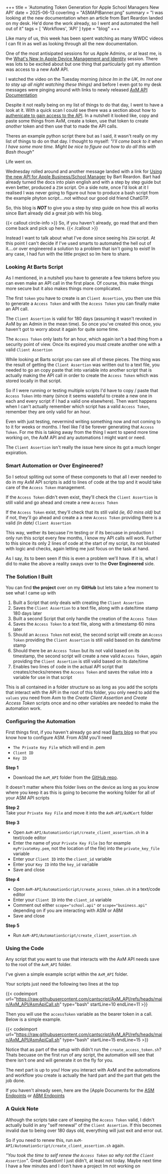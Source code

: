 +++
title = 'Automating Token Generation for Apple School Managers New API'
date = 2025-06-13
coverImg = "ASMAPIBanner.png"
summary = "I was looking at the new documentation when an article from Bart Reardon landed on my desk. He'd done the work already, so I went and automated the hell out of it"
tags = [ 'Workflows', 'API' ]
type = "blog"
+++

Like many of us, this week has been spent watching as many WWDC videos I can fit in as well as looking through all the new documentation.

One of the most antisipated sessions for us Apple Admins, or at least me, is the [What's New In Apple Device Management and Identity](https://developer.apple.com/videos/play/wwdc2025/258/?time=71) session. There was lots to be excited about but one thing that particularly got my attention was access to a new AxM API. 

I watched the video on the Tuesday morning _(since Im in the UK, Im not one to stay up all night watching these things)_ and before I even got to my desk messages were pinging around with links to newly released [AxM API Documentation](https://developer.apple.com/documentation/apple-school-and-business-manager-api)

Despite it not really being on my list of things to do that day, I went to have a look at it. With a quick scan I could see there was a section about how to [authenicate to gain access to the API](https://developer.apple.com/documentation/apple-school-and-business-manager-api/implementing-oauth-for-the-apple-school-and-business-manager-api). In a nutshell it looked like, copy and paste some things from AxM, create a token, use that token to create _another_ token and then use that to made the API calls. 

Theres an example python script there but as I said, it wasn't really on my list of things to do on that day. I thought to myself: _"I'll come back to it when I have some more time. Might be nice to figure out how to do all this with Bash though"_

Life went on. 

Wednesday rolled around and another message landed with a link for [Using the new API for Apple Business/School Manager](https://bartreardon.github.io/2025/06/11/using-the-new-api-for-apple-business-school-manager.html) by Bart Reardon. Bart had already turned the docs into plain english and with a step by step guide but even better, produced a `ZSH` script. On a side note, once I'd look at it I realised I was never going to figure out how to produce a bash script from the example phyton script....not without our good old friend ChatGTP.

So, this blog is **_NOT_** to give you a step by step guide on how this all works since Bart already did a great job with his blog. 

{{< callout circle-info >}}
So, if you haven't already, go read that and then come back and pick up here. 
{{< /callout >}}

Instead I want to talk about what I've done since seeing his `ZSH` script. At this point I can't decide if I've used smarts to automated the hell out of it....or over engineered a solution to a problem that isn't going to exist! In any case, I had fun with the little project so Im here to share. 


### Looking At Barts Script

As I mentioned, in a nutshell you have to generate a few tokens before you can even make an API call in the first place. Of course, this make things more secure but it also makes things more complicated. 

The first `token` you have to create is an `Client Assertion`, you then use this to generate a `Access Token` and with the `Access Token` you can finally make an API call. 

The `Client Assertion` is valid for 180 days (assuming it wasn't revoked in AxM by an Admin in the mean time). So once you've created this once, you haven't got to worry about it again for quite some time. 

The `Access Token` only lasts for an hour, which again isn't a bad thing from a security point of view. Once its expired you must create another one with a valid `Client Assertion`

While looking at Barts script you can see all of these pieces. The thing was the result of getting the `Client Assertion` was written out to a text file, you needed to go an copy paste that into variable into another script that is actually making the API call in order to create the `Access Token` which was stored locally in that script. 

So if I were running or testing multiple scripts I'd have to copy / paste that `Access Token` into many (since it seems wasteful to create a new one in each and every script if I had a valid one elsewhere). Then want happens when I can't actually remember which script has a valid `Access Token`, remember they are only valid for an hour. 

Even with just testing, nevermind writing something now and not coming to to it for weeks or months. I feel like I'd be forever generating that `Access Token`. For me this is taking away from the thing I want to spend more time working on, the AxM API and any automations I might want or need. 

The `Client Assertion` isn't really the issue here since its got a much longer expiration.

### Smart Automation or Over Engineered?

So I setout spliting out some of these componets to that all I ever needed to do in my AxM API scripts is add to lines of code at the top and it would take care of the `Access Token` management. 

If the `Access Token` didn't even exist, they'll check the `Client Assertion` is still valid and go ahead and create a new `Access Token`

If the `Access Token` exist, they'll check that its still valid _(ie, 60 mins old)_ but if not, they'll go ahead and create a a new `Access Token` providing there is a valid _(in date)_ `Client Assertion`

This way, wether its becuase I'm testing or if its becuase in production I only run this script every few months, I know my API calls will work. Further to this since its only 2 lines of code at the start of my script, its not bloated with logic and checks, again letting me just focus on the task at hand. 

As I say, its to been seen if this is even a problem we'll have. If it is, what I did to make the above a reality sways over to the **Over Engineered** side. 

### The Solution I Built

You can find **the project** over on my **GitHub** but lets take a few moment to see what I came up with

1. Built a Script that only deals with creating the `Client Assertion`
2. Saves the `Client Assertion` to a text file, along with a date/time stamp 180 days later
3. Built a second Script that only handle the creation of the `Access Token`
4. Saves the `Access Token` to a text file, along with a timestamp 60 mins later
5. Should an `Access Token` not exist, the second script will create an `Access Token` providing the  `Client Assertion` is still valid based on its date/time stamp 
6. Should there be an `Access Token` but its not valid based on its timestamp, the second script will create a new valid `Access Token`, again providing the `Client Assertion` is still valid based on its date/time
7. Enables two lines of code in the actual API script that creates/checks/renews the `Access Token` and saves the value into a variable for use in that script

This is all contained in a folder structure so as long as you add the scripts that interact with the API in the root of this folder, you only need to add the `values` you need from Axm to the _Create Client Assertion_ and _Create Access Token_ scripts once and no other variables are needed to make the automation work.  


### Configuring the Automation

First things first, if you haven't already go and read [Barts blog](https://bartreardon.github.io/2025/06/11/using-the-new-api-for-apple-business-school-manager.html) so that you know how to configure ASM. From ASM you'll need
* `The Private Key File` which will end in .pem <br>
* `Client ID` <br>
* `Key ID`

**Step 1** <br>
* Download the `AxM_API` folder from the [GitHub repo](https://github.com/cantscript/AxM_API).

It doesn't matter where this folder lives on the device as long as you know where you keep it as this is going to become the working folder for all of your ASM API scripts

**Step 2** <br>
Take your `Private Key File` and move it into the `AxM-API/AxMCert` folder

**Step 3** <br>
* Open `AxM-API/AutomationScript/create_client_assertion.sh` in a text/code editor <br>
* Enter the name of your `Private Key File` (so for example `myPrivateKey.pem`, not the location of the file) into the `private_key_file` variable <br>
* Enter your `Client ID` into the `client_id` variable <br>
* Enter your `Key ID` into the `key_id` variable <br>
* Save and close

**Step 4** <br>
* Open `AxM-API/AutomationScript/create_access_token.sh` in a text/code editor <br>
* Enter your `Client ID` into the `client_id` variable <br>
* Comment out either `scope="school.api"` or `scope="business.api"` depending on if you are interacting with ASM or ABM <br>
* Save and close

**Step 5** <br>
* Run `AxM-API/AutomationScript/create_client_assertion.sh`

### Using the Code

Any script that you want to use that interacts with the AxM API needs save to the root of the `AxM_API` folder. 

I've given a simple example script within the `AxM_API` folder. 

Your scripts just need the following two lines at the top

{{< codeimport url="https://raw.githubusercontent.com/cantscript/AxM_API/refs/heads/main/AxM_API/AsmApiCall.sh" type="bash" startLine=10 endLine=11 >}}

Then you will use the `accessToken` variable as the bearer token in a call. Below is a simple example. 

{{< codeimport url="https://raw.githubusercontent.com/cantscript/AxM_API/refs/heads/main/AxM_API/AsmApiCall.sh" type="bash" startLine=15 endLine=15 >}}

Notice that as part of the setup with didn't run the `create_access_token.sh`? Thats becuase on the first run of any script, the automation will see that there isn't one and will generate it on the fly for you.  

The next part is up to you! How you interact with AxM and the automations and workflow you create is actually the hard part and the part that gets the job done. 

If you haven't already seen, here are the [Apple Documents for the [ASM Endpoints](https://developer.apple.com/documentation/appleschoolmanagerapi) or [ABM Endpoints](https://developer.apple.com/documentation/applebusinessmanagerapi)

### A Quick Note

Although the scripts take care of keeping the `Access Token` valid, I didn't actually build in any "self renewal" of the `Client Assertion`. If this becomes invalid due to being over 180 days old, everything will just exit and error out. 

So if you need to renew this, run `AxM-API/AutomationScript/create_client_assertion.sh` again. 

_"You took the time to self renew the `Access Token` so why not the `Client Assertion`"_. Great Question! I just didn't, at least not today. Maybe next time I have a few minutes and I don't have a project Im not working on